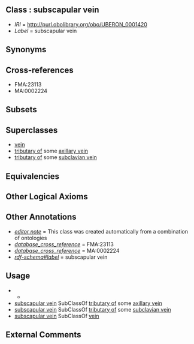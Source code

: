 
## Class : subscapular vein

 * *IRI* = http://purl.obolibrary.org/obo/UBERON_0001420
 * *Label* = subscapular vein

## Synonyms


## Cross-references

 * FMA:23113
 * MA:0002224

## Subsets


## Superclasses

 * [vein](../../UBERON/38/UBERON_0001638.md)
 * [tributary of](../../RO/76/RO_0002376.md) some [axillary vein](../../UBERON/85/UBERON_0000985.md)
 * [tributary of](../../RO/76/RO_0002376.md) some [subclavian vein](../../UBERON/87/UBERON_0001587.md)

## Equivalencies


## Other Logical Axioms


## Other Annotations

 * *[editor note](../../IAO/16/IAO_0000116.md)* = This class was created automatically from a combination of ontologies
 * *[database_cross_reference](../../ef/oboInOwl#hasDbXref.md)* = FMA:23113
 * *[database_cross_reference](../../ef/oboInOwl#hasDbXref.md)* = MA:0002224
 * *[rdf-schema#label](../../el/rdf-schema#label.md)* = subscapular vein

## Usage

 * -
 * [subscapular vein](../../UBERON/20/UBERON_0001420.md) SubClassOf [tributary of](../../RO/76/RO_0002376.md) some [axillary vein](../../UBERON/85/UBERON_0000985.md)
 * [subscapular vein](../../UBERON/20/UBERON_0001420.md) SubClassOf [tributary of](../../RO/76/RO_0002376.md) some [subclavian vein](../../UBERON/87/UBERON_0001587.md)
 * [subscapular vein](../../UBERON/20/UBERON_0001420.md) SubClassOf [vein](../../UBERON/38/UBERON_0001638.md)

## External Comments

